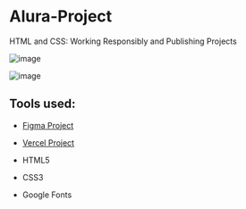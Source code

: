 # Alura-Project
HTML and CSS: Working Responsibly and Publishing Projects

![image](https://user-images.githubusercontent.com/128549673/234683619-cfadc1f9-d3ad-4c0b-b641-f599d1d56532.png)

![image](https://user-images.githubusercontent.com/128549673/234684124-1c1692c1-e7f8-4a51-b1e2-c2b1fe3b94e9.png)

## Tools used:

* [Figma Project](https://www.figma.com/file/YLL3YYnEeE3uxeW7hbp23r/Alura-Portifolio-HTML-e-CSS?type=design&t=j8226FZN9aOk6KQi-1)

* [Vercel Project](https://alura-project-profile-test.vercel.app/index.html)

* HTML5

* CSS3

* Google Fonts
